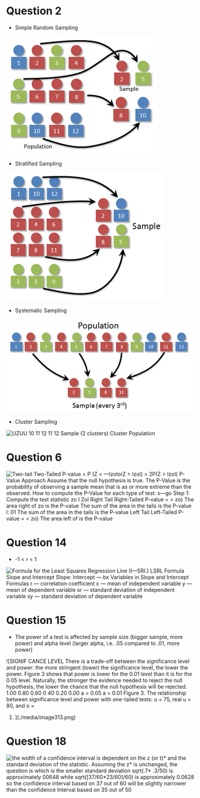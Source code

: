 # Question 2

  -  Simple Random Sampling

 ![0 eldwes u0Aelnd0d ](./media/image307.png)

  -  Stratified
 Sampling

 ![C:\\6432CA65\\FE01530B-89BD-4F8B-A3E1-55F12080AD12\_files\\image308.png](./media/image308.png)

  -  Systematic Sampling

 ![Population Sam ple (every 3r ) ](./media/image309.png)

  -  Cluster Sampling

 ![UZUU 10 11 12 11 12 Sample (2 clusters) Cluster Population
 ](./media/image310.png)

# Question 6

 ![Two-tail Two-Tailed P-value = P (Z \< —IzolorZ \> Izol) = 2P(Z \>
 Izol) P-VaIue Approach Assume that the null hypothesis is true. The
 P-Value is the probability of observing a sample mean that is as or
 more extreme than the observed. How to compute the P-Value for each
 type of test: x—go Step 1: Compute the test statistic zo I Zol Right
 Tail Right-Tailed P-value = \> zo) The area right of zo is the P-value
 The sum of the area in the tails is the P-value l: 01 The sum of the
 area in the tails is the P-value Left Tail Left-Tailed P-value = \<
 zo) The area left of is the P-value ](./media/image311.png)

# Question 14

  -  \-1 \< r \< 1

 ![Formula for the Least Squares Regression Line (I—SRI.) LSRL Formula
 Slope and Intercept Slope: Intercept — bx Variables in Slope and
 Intercept Formulas r — correlation coefficient x — mean of independent
 variable y — mean of dependent variable sr — standard deviation of
 independent variable sy — standard deviation of dependent variable
 ](./media/image312.png)

# Question 15

  -  The power of a test is affected by sample size (bigger sample,
     more power) and alpha level (larger alpha, i.e. .05 compared to
     .01, more power)

 ![SIGNIF CANCE LEVEL There is a trade-off between the significance
 level and power: the more stringent (lower) the significance level,
 the lower the power. Figure 3 shows that power is lower for the 0.01
 level than it is for the 0.05 level. Naturally, the stronger the
 evidence needed to reject the null hypothesis, the lower the chance
 that the null hypothesis will be rejected. 1.00 0.80 0.60 0 40 0.20
 0.00 a = 0.05 a = 0.01 Figure 3. The relationship between significance
 level and power with one-tailed tests: u = 75, real u = 80, and o =
 1.  ](./media/image313.png)

# Question 18

 ![the width of a confidence interval is dependent on the z (or t)\*
 and the standard deviation of the statistic. Assuming the z\* is
 unchanged, the question is which is the smaller standard deviation
 sqrt(.7\* .3/50) is approximately 00648 while
 sqrt(\[37/60\*23/60\]/60) is approximately 0.0628 so the confidence
 interval based on 37 out of 60 will be slightly narrower than the
 confidence Interval based on 35 out of 50 ](./media/image314.png)